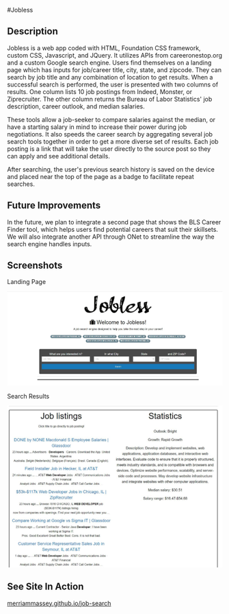 #Jobless

**Description**
---
Jobless is a web app coded with HTML, Foundation CSS framework, custom CSS, Javascript, and JQuery.  It utilizes APIs from careeronestop.org and a custom Google search engine.  Users find themselves on a landing page which has inputs for job/career title, city, state, and zipcode.  They can search by job title and any combination of location to get results.  When a successful search is performed, the user is presented with two columns of results.  One column lists 10 job postings from Indeed, Monster, or Ziprecruiter.  The other column returns the Bureau of Labor Statistics' job description, career outlook, and median salaries.  

These tools allow a job-seeker to compare salaries against the median, or have a starting salary in mind to increase their power during job negotiations.  It also speeds the career search by aggregating several job search tools together in order to get a more diverse set of results. Each job posting is a link that will take the user directly to the source post so they can apply and see additional details.

After searching, the user's previous search history is saved on the device and placed near the top of the page as a badge to facilitate repeat searches.

**Future Improvements**
---
In the future, we plan to integrate a second page that shows the BLS Career Finder tool, which helps users find potential careers that suit their skillsets.  We will also integrate another API through ONet to streamline the way the search engine handles inputs.

**Screenshots**
---
Landing Page

![Screenshot](/assets/images/landing-page.JPG?raw=true "Landing Page")



Search Results

![Screenshot](/assets/images/results.JPG?raw=true "Search Results")


**See Site In Action**
---
[merriammassey.github.io/job-search](https://merriammassey.github.io/job-search/)